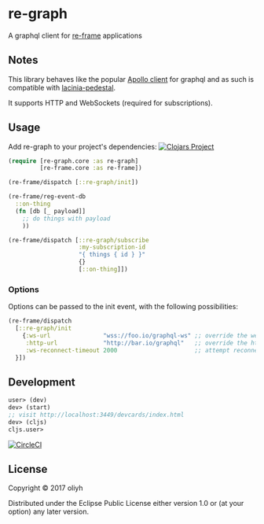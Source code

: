# re-graph

A graphql client for [re-frame](https://github.com/Day8/re-frame) applications

## Notes

This library behaves like the popular [Apollo client](https://github.com/apollographql/subscriptions-transport-ws)
for graphql and as such is compatible with [lacinia-pedestal](https://github.com/walmartlabs/lacinia-pedestal).

It supports HTTP and WebSockets (required for subscriptions).

## Usage

Add re-graph to your project's dependencies:
[![Clojars Project](https://img.shields.io/clojars/v/re-graph.svg)](https://clojars.org/re-graph)

```clojure
(require [re-graph.core :as re-graph]
         [re-frame.core :as re-frame])

(re-frame/dispatch [::re-graph/init])

(re-frame/reg-event-db
  ::on-thing
  (fn [db [_ payload]]
    ;; do things with payload
    ))

(re-frame/dispatch [::re-graph/subscribe
                    :my-subscription-id
                    "{ things { id } }"
                    {}
                    [::on-thing]])

```

### Options

Options can be passed to the init event, with the following possibilities:

```clojure
(re-frame/dispatch
  [::re-graph/init
    {:ws-url               "wss://foo.io/graphql-ws" ;; override the websocket url (defaults to /graphql-ws, nil to disable)
     :http-url             "http://bar.io/graphql"   ;; override the http url (defaults to /graphql)
     :ws-reconnect-timeout 2000                      ;; attempt reconnect n milliseconds after disconnect (default 5000, nil to disable)
  }])
```

## Development

```clojure
user> (dev)
dev> (start)
;; visit http://localhost:3449/devcards/index.html
dev> (cljs)
cljs.user>
```

[![CircleCI](https://circleci.com/gh/oliyh/re-graph.svg?style=svg)](https://circleci.com/gh/oliyh/re-graph)

## License

Copyright © 2017 oliyh

Distributed under the Eclipse Public License either version 1.0 or (at
your option) any later version.
